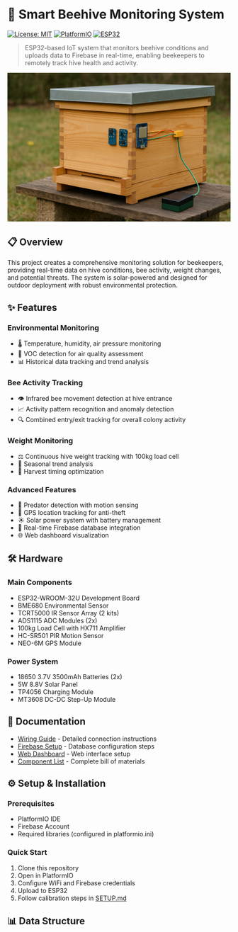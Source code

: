 # 🐝 Smart Beehive Monitoring System

[![License: MIT](https://img.shields.io/badge/License-MIT-yellow.svg)](https://opensource.org/licenses/MIT)
[![PlatformIO](https://img.shields.io/badge/Built%20with-PlatformIO-orange)](https://platformio.org/)
[![ESP32](https://img.shields.io/badge/ESP32-IoT-blue.svg)](https://www.espressif.com/)

> ESP32-based IoT system that monitors beehive conditions and uploads data to Firebase in real-time, enabling beekeepers to remotely track hive health and activity.

<p align="center">
  <img src="BeehivePrototype.png" alt="Smart Beehive Prototype" width="600">
</p>

## 📋 Overview

This project creates a comprehensive monitoring solution for beekeepers, providing real-time data on hive conditions, bee activity, weight changes, and potential threats. The system is solar-powered and designed for outdoor deployment with robust environmental protection.

## ✨ Features

### Environmental Monitoring
- 🌡️ Temperature, humidity, air pressure monitoring
- 🌱 VOC detection for air quality assessment
- 📊 Historical data tracking and trend analysis

### Bee Activity Tracking
- 👁️ Infrared bee movement detection at hive entrance
- 📈 Activity pattern recognition and anomaly detection
- 🔍 Combined entry/exit tracking for overall colony activity

### Weight Monitoring
- ⚖️ Continuous hive weight tracking with 100kg load cell
- 📆 Seasonal trend analysis
- 🍯 Harvest timing optimization

### Advanced Features
- 🚨 Predator detection with motion sensing
- 📍 GPS location tracking for anti-theft
- ☀️ Solar power system with battery management
- 📱 Real-time Firebase database integration
- 🌐 Web dashboard visualization

## 🛠️ Hardware

### Main Components
- ESP32-WROOM-32U Development Board
- BME680 Environmental Sensor
- TCRT5000 IR Sensor Array (2 kits)
- ADS1115 ADC Modules (2x)
- 100kg Load Cell with HX711 Amplifier
- HC-SR501 PIR Motion Sensor
- NEO-6M GPS Module

### Power System
- 18650 3.7V 3500mAh Batteries (2x)
- 5W 8.8V Solar Panel
- TP4056 Charging Module
- MT3608 DC-DC Step-Up Module

## 📝 Documentation

- [Wiring Guide](WIRING.md) - Detailed connection instructions
- [Firebase Setup](FIREBASE.md) - Database configuration steps
- [Web Dashboard](DASHBOARD.md) - Web interface setup
- [Component List](docs/BOM.md) - Complete bill of materials

## ⚙️ Setup & Installation

### Prerequisites
- PlatformIO IDE
- Firebase Account
- Required libraries (configured in platformio.ini)

### Quick Start
1. Clone this repository
2. Open in PlatformIO
3. Configure WiFi and Firebase credentials
4. Upload to ESP32
5. Follow calibration steps in [SETUP.md](SETUP.md)

## 📊 Data Structure
